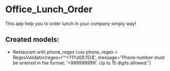 # Office_Lunch_Order

This app help you to order lunch in your company simply way!

## Created models:
-   Restaurant with phone_regex
`Code` phone_regex = RegexValidator(regex=r'^\+?1?\d{9,15}$',
                                 message="Phone number must be entered in the format: '+999999999'. Up to 15 digits allowed.")
